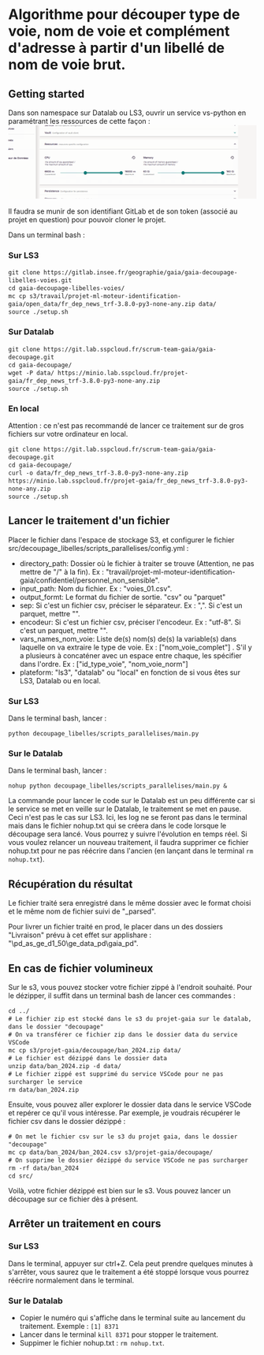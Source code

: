 # Algorithme pour découper type de voie, nom de voie et complément d'adresse à partir d'un libellé de nom de voie brut.

## Getting started

Dans son namespace sur Datalab ou LS3, ouvrir un service vs-python en paramétrant les ressources de cette façon : 
![](data/parametrages_vs_code_decoupage_parallele.png "Paramétrages des ressources du service vscode")  

Il faudra se munir de son identifiant GitLab et de son token (associé au projet en question) pour pouvoir cloner le projet.  

Dans un terminal bash :  

### Sur LS3
```{bash}
git clone https://gitlab.insee.fr/geographie/gaia/gaia-decoupage-libelles-voies.git
cd gaia-decoupage-libelles-voies/
mc cp s3/travail/projet-ml-moteur-identification-gaia/open_data/fr_dep_news_trf-3.8.0-py3-none-any.zip data/
source ./setup.sh
```

### Sur Datalab
```{bash}
git clone https://git.lab.sspcloud.fr/scrum-team-gaia/gaia-decoupage.git
cd gaia-decoupage/
wget -P data/ https://minio.lab.sspcloud.fr/projet-gaia/fr_dep_news_trf-3.8.0-py3-none-any.zip
source ./setup.sh
```

### En local
Attention : ce n'est pas recommandé de lancer ce traitement sur de gros fichiers sur votre ordinateur en local.  
```{bash}
git clone https://git.lab.sspcloud.fr/scrum-team-gaia/gaia-decoupage.git
cd gaia-decoupage/
curl -o data/fr_dep_news_trf-3.8.0-py3-none-any.zip https://minio.lab.sspcloud.fr/projet-gaia/fr_dep_news_trf-3.8.0-py3-none-any.zip
source ./setup.sh
```

## Lancer le traitement d'un fichier

Placer le fichier dans l'espace de stockage S3, et configurer le fichier src/decoupage_libelles/scripts_parallelises/config.yml :  

- directory_path: Dossier où le fichier à traiter se trouve (Attention, ne pas mettre de "/" à la fin). Ex : "travail/projet-ml-moteur-identification-gaia/confidentiel/personnel_non_sensible".  
- input_path: Nom du fichier. Ex : "voies_01.csv".
- output_formt: Le format du fichier de sortie. "csv" ou "parquet"
- sep: Si c'est un fichier csv, préciser le séparateur. Ex : ",". Si c'est un parquet, mettre "".  
- encodeur: Si c'est un fichier csv, préciser l'encodeur. Ex : "utf-8". Si c'est un parquet, mettre "".  
- vars_names_nom_voie: Liste de(s) nom(s) de(s) la variable(s) dans laquelle on va extraire le type de voie. Ex : ["nom_voie_complet"] . S'il y a plusieurs à concaténer avec un espace entre chaque, les spécifier dans l'ordre. Ex : ["id_type_voie", "nom_voie_norm"]
- plateform: "ls3", "datalab" ou "local" en fonction de si vous êtes sur LS3, Datalab ou en local.  

### Sur LS3

Dans le terminal bash, lancer :  
```{bash}
python decoupage_libelles/scripts_parallelises/main.py
```

### Sur le Datalab

Dans le terminal bash, lancer :  
```{bash}
nohup python decoupage_libelles/scripts_parallelises/main.py &
```

La commande pour lancer le code sur le Datalab est un peu différente car si le service se met en veille sur le Datalab, le traitement se met en pause. Ceci n'est pas le cas sur LS3. Ici, les log ne se feront pas dans le terminal mais dans le fichier nohup.txt qui se créera dans le code lorsque le découpage sera lancé. Vous pourrez y suivre l'évolution en temps réel. Si vous voulez relancer un nouveau traitement, il faudra supprimer ce fichier nohup.txt pour ne pas réécrire dans l'ancien (en lançant dans le terminal `rm nohup.txt`).

## Récupération du résultat 

Le fichier traité sera enregistré dans le même dossier avec le format choisi et le même nom de fichier suivi de "_parsed".  

Pour livrer un fichier traité en prod, le placer dans un des dossiers "Livraison" prévu à cet effet sur applishare : "\\pd_as_ge_d1_50\ge_data_pd\gaia_pd". 


## En cas de fichier volumineux

Sur le s3, vous pouvez stocker votre fichier zippé à l'endroit souhaité. Pour le dézipper, il suffit dans un terminal bash de lancer ces commandes :  

```
cd ../
# Le fichier zip est stocké dans le s3 du projet-gaia sur le datalab, dans le dossier "decoupage"
# On va transférer ce fichier zip dans le dossier data du service VSCode
mc cp s3/projet-gaia/decoupage/ban_2024.zip data/
# Le fichier est dézippé dans le dossier data
unzip data/ban_2024.zip -d data/
# Le fichier zippé est supprimé du service VSCode pour ne pas surcharger le service
rm data/ban_2024.zip
```

Ensuite, vous pouvez aller explorer le dossier data dans le service VSCode et repérer ce qu'il vous intéresse. Par exemple, je voudrais récupérer le fichier csv dans le dossier dézippé : 

```
# On met le fichier csv sur le s3 du projet gaia, dans le dossier "decoupage"
mc cp data/ban_2024/ban_2024.csv s3/projet-gaia/decoupage/
# On supprime le dossier dézippé du service VSCode ne pas surcharger
rm -rf data/ban_2024
cd src/
```

Voilà, votre fichier dézippé est bien sur le s3. Vous pouvez lancer un découpage sur ce fichier dès à présent.

## Arrêter un traitement en cours

### Sur LS3

Dans le terminal, appuyer sur ctrl+Z. Cela peut prendre quelques minutes à s'arrêter, vous saurez que le traitement a été stoppé lorsque vous pourrez réécrire normalement dans le terminal.

### Sur le Datalab

- Copier le numéro qui s'affiche dans le terminal suite au lancement du traitement. Exemple : `[1] 8371`  
- Lancer dans le terminal `kill 8371` pour stopper le traitement.  
- Suppimer le fichier nohup.txt : `rm nohup.txt`.  

